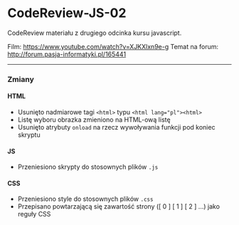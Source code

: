 # CodeReview-JS-02
CodeReview materiału z drugiego odcinka kursu javascript.

Film: https://www.youtube.com/watch?v=XJKXlxn9e-g
Temat na forum: http://forum.pasja-informatyki.pl/165441

---

### Zmiany
#### HTML
- Usunięto nadmiarowe tagi `<html>` typu `<html lang="pl"><html>`
- Listę wyboru obrazka zmieniono na HTML-ową listę
- Usunięto atrybuty `onload` na rzecz wywoływania funkcji pod koniec skryptu

#### JS
- Przeniesiono skrypty do stosownych plików `.js`

#### CSS
- Przeniesiono style do stosownych plików `.css`
- Przepisano powtarzającą się zawartość strony (\[ 0 ] \[ 1 ] \[ 2 ] …) jako reguły CSS